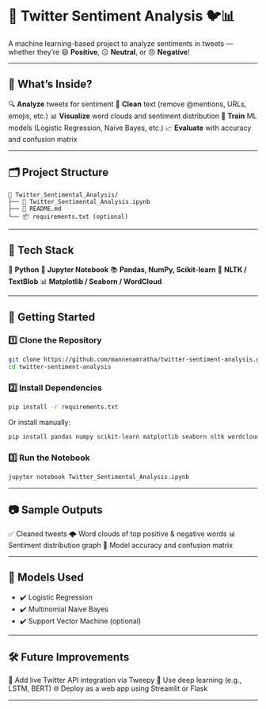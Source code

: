 

# 💬 Twitter Sentiment Analysis 🐦📊

A machine learning-based project to analyze sentiments in tweets — whether they’re 😄 **Positive**, 😐 **Neutral**, or 😠 **Negative**!

---

## 🧠 What’s Inside?

🔍 **Analyze** tweets for sentiment
🧹 **Clean** text (remove @mentions, URLs, emojis, etc.)
📊 **Visualize** word clouds and sentiment distribution
🧪 **Train** ML models (Logistic Regression, Naive Bayes, etc.)
📈 **Evaluate** with accuracy and confusion matrix

---

## 🗂️ Project Structure

```
📁 Twitter_Sentimental_Analysis/
├── 📝 Twitter_Sentimental_Analysis.ipynb
├── 📄 README.md
└── 📦 requirements.txt (optional)
```

---

## 🧰 Tech Stack

🐍 **Python**
📓 **Jupyter Notebook**
📚 **Pandas, NumPy, Scikit-learn**
🧠 **NLTK / TextBlob**
📊 **Matplotlib / Seaborn / WordCloud**

---

## 🚀 Getting Started

### 1️⃣ Clone the Repository

```bash
git clone https://github.com/mannenamratha/twitter-sentiment-analysis.git
cd twitter-sentiment-analysis
```

### 2️⃣ Install Dependencies

```bash
pip install -r requirements.txt
```

Or install manually:

```bash
pip install pandas numpy scikit-learn matplotlib seaborn nltk wordcloud
```

### 3️⃣ Run the Notebook

```bash
jupyter notebook Twitter_Sentimental_Analysis.ipynb
```

---

## 📷 Sample Outputs

✅ Cleaned tweets
🌩️ Word clouds of top positive & negative words
📊 Sentiment distribution graph
🧠 Model accuracy and confusion matrix

---

## 🧪 Models Used

* ✔️ Logistic Regression
* ✔️ Multinomial Naive Bayes
* ✔️ Support Vector Machine (optional)

---

## 🛠️ Future Improvements

🚀 Add live Twitter API integration via Tweepy
🧠 Use deep learning (e.g., LSTM, BERT)
🌐 Deploy as a web app using Streamlit or Flask

---

